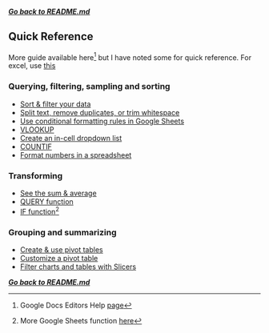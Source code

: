 ***[Go back to README.md](/README.md)***

## Quick Reference

More guide available here[^1] but I have noted some for quick reference. For excel, use [this](https://support.microsoft.com/en-us/office/formulas-and-functions-294d9486-b332-48ed-b489-abe7d0f9eda9?ui=en-US&rs=en-US&ad=US#id0eaabaaa=errors&ID0EBBD=Functions)


### Querying, filtering, sampling and sorting

- [Sort & filter your data](https://support.google.com/docs/answer/3540681?hl=en&ref_topic=9066125)
- [Split text, remove duplicates, or trim whitespace](https://support.google.com/docs/answer/6325535?hl=en&ref_topic=9066125)
- [Use conditional formatting rules in Google Sheets](https://support.google.com/docs/answer/78413?hl=en&ref_topic=9066125)
- [VLOOKUP](https://support.google.com/docs/answer/3093318?hl=en&ref_topic=9054531#zippy=%2Ctechnical-details)
- [Create an in-cell dropdown list](https://support.google.com/docs/answer/186103?hl=en&ref_topic=9066125)
- [COUNTIF](https://support.google.com/docs/answer/3093480?hl=en&ref_topic=9054531)
- [Format numbers in a spreadsheet](https://support.google.com/docs/answer/56470?hl=en&ref_topic=9055295)

### Transforming

- [See the sum & average](https://support.google.com/docs/answer/66032?hl=en&ref_topic=9054531#zippy=%2Csee-an-example)
- [QUERY function](https://support.google.com/docs/answer/3093343?hl=en&ref_topic=9054531)
- [IF function](https://support.google.com/docs/answer/3093364?hl=en&ref_topic=9054531)[^2]


### Grouping and summarizing

- [Create & use pivot tables](https://support.google.com/docs/answer/1272900?hl=en&ref_topic=9055396)
- [Customize a pivot table](https://support.google.com/docs/answer/7572895?hl=en&ref_topic=9055396)
- [Filter charts and tables with Slicers](https://support.google.com/docs/answer/9245556?hl=en&ref_topic=9055396#zippy=%2Cfilters-filter-views-slicers%2Cexample-slicer)

***[Go back to README.md](/README.md)***

[^1]: Google Docs Editors Help [page](https://support.google.com/docs/topic/9054603?hl=en&ref_topic=1382883)
[^2]: More Google Sheets function [here](https://support.google.com/docs/table/25273?hl=en&ref_topic=9054531)
